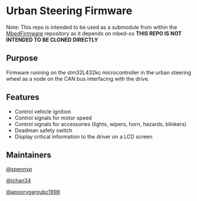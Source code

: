 # Urban Steering Firmware
Note: This repo is intended to be used as a submodule from within the [MbedFirmware](https://github.com/supermileage/MbedFirmware) repository as it depends on mbed-os
**THIS REPO IS NOT INTENDED TO BE CLONED DIRECTLY**

## Purpose
Firmware running on the stm32L432kc microcontroller in the urban steering wheel as a node on the CAN bus interfacing with the drive.

## Features
* Control vehicle ignition
* Control signals for motor speed
* Control signals for accessories (lights, wipers, horn, hazards, blinkers) 
* Deadman safety switch 
* Display critical information to the driver on a LCD screen 

## Maintainers
[@spennyp](https://github.com/spennyp)

[@jchan34](https://github.com/jchan34)

[@apoorvgargubc1998](https://github.com/apoorvgargubc1998)
